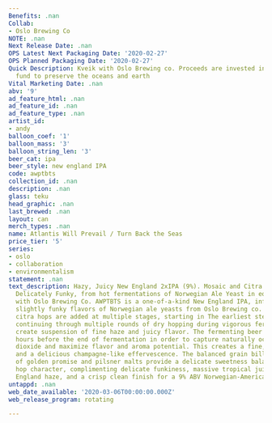 ```yaml
---
Benefits: .nan
Collab:
- Oslo Brewing Co
NOTE: .nan
Next Release Date: .nan
OPS Latest Next Packaging Date: '2020-02-27'
OPS Planned Packaging Date: '2020-02-27'
Quick Description: Kveik with Oslo Brewing co. Proceeds are invested in the FAB conservation
  fund to preserve the oceans and earth
Vital Marketing Date: .nan
abv: '9'
ad_feature_html: .nan
ad_feature_id: .nan
ad_feature_type: .nan
artist_id:
- andy
balloon_coef: '1'
balloon_mass: '3'
balloon_string_len: '3'
beer_cat: ipa
beer_style: new england IPA
code: awptbts
collection_id: .nan
description: .nan
glass: teku
head_graphic: .nan
last_brewed: .nan
layout: can
merch_types: .nan
name: Atlantis Will Prevail / Turn Back the Seas
price_tier: '5'
series:
- oslo
- collaboration
- environmentalism
statement: .nan
text_description: Hazy, Juicy New England 2xIPA (9%). Mosaic and Citra dry-hopped.
  Delicately Funky, from hot fermentations of Norwegian Ale Yeast in equal-input collaboration
  with Oslo Brewing Co. AWPTBTS is a one-of-a-kind New England IPA, infused with the
  slightly funky flavors of Norwegian ale yeasts from Oslo Brewing co. Mosaic and
  citra hops are added at multiple stages, starting in The earliest steps of the mash
  continuing through multiple rounds of dry hopping during vigorous fermentation to
  create suspension of fine haze and juicy flavor. The fermenting beer is capped 24
  hours before the end of fermentation in order to capture naturally occurring carbon
  dioxide and maximize flavor and aroma potential. This creates a fine, prickly carbonation
  and a delicious champagne-like effervescence. The balanced grain bill comprised
  of golden promise and pilsner malts provide a delicate sweetness balancing delicious
  hop character, complimenting delicate funkiness, massive tropical juiciness, New
  England haze, and a crisp clean finish for a 9% ABV Norwegian-American monster.
untappd: .nan
web_date_available: '2020-03-06T00:00:00.000Z'
web_release_program: rotating

---
```

